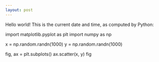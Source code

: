 ```yaml
---
layout: post
---
```


Hello world!
This is the current date and time, as computed by Python:


<html lang="en">
    <script defer src="https://pyscript.net/alpha/pyscript.js"></script>
    <py-script>
import matplotlib.pyplot as plt
import numpy as np

x = np.random.randn(1000)
y = np.random.randn(1000)

fig, ax = plt.subplots()
ax.scatter(x, y)
fig
    </py-script>
</html>